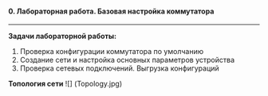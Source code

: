 #### 0. Лабораторная работа. Базовая настройка коммутатора
____

**Задачи лабораторной работы:**
1. Проверка конфигурации коммутатора по умолчанию
2. Создание сети и настройка основных параметров устройства
3. Проверка сетевых подключений. Выгрузка конфигураций

**Топология сети**
![] (Topology.jpg) 
